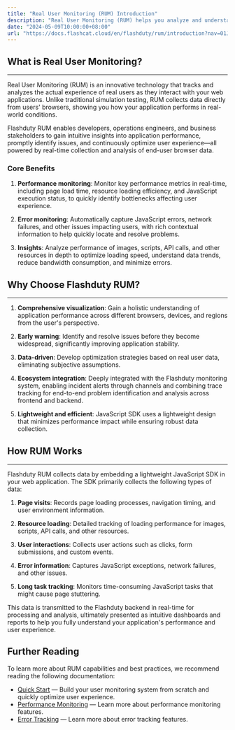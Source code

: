 ```yaml
---
title: "Real User Monitoring (RUM) Introduction"
description: "Real User Monitoring (RUM) helps you analyze and understand web application performance and user experience from an end-user perspective."
date: "2024-05-09T10:00:00+08:00"
url: "https://docs.flashcat.cloud/en/flashduty/rum/introduction?nav=01JCQ7A4N4WRWNXW8EWEHXCMF5"
---
```


## What is Real User Monitoring?

---

Real User Monitoring (RUM) is an innovative technology that tracks and analyzes the actual experience of real users as they interact with your web applications. Unlike traditional simulation testing, RUM collects data directly from users' browsers, showing you how your application performs in real-world conditions.

Flashduty RUM enables developers, operations engineers, and business stakeholders to gain intuitive insights into application performance, promptly identify issues, and continuously optimize user experience—all powered by real-time collection and analysis of end-user browser data.

### Core Benefits

1. **Performance monitoring**: Monitor key performance metrics in real-time, including page load time, resource loading efficiency, and JavaScript execution status, to quickly identify bottlenecks affecting user experience.

2. **Error monitoring**: Automatically capture JavaScript errors, network failures, and other issues impacting users, with rich contextual information to help quickly locate and resolve problems.

3. **Insights**: Analyze performance of images, scripts, API calls, and other resources in depth to optimize loading speed, understand data trends, reduce bandwidth consumption, and minimize errors.

## Why Choose Flashduty RUM?

---

1. **Comprehensive visualization**: Gain a holistic understanding of application performance across different browsers, devices, and regions from the user's perspective.

2. **Early warning**: Identify and resolve issues before they become widespread, significantly improving application stability.

3. **Data-driven**: Develop optimization strategies based on real user data, eliminating subjective assumptions.

4. **Ecosystem integration**: Deeply integrated with the Flashduty monitoring system, enabling incident alerts through channels and combining trace tracking for end-to-end problem identification and analysis across frontend and backend.

5. **Lightweight and efficient**: JavaScript SDK uses a lightweight design that minimizes performance impact while ensuring robust data collection.

## How RUM Works

---

Flashduty RUM collects data by embedding a lightweight JavaScript SDK in your web application. The SDK primarily collects the following types of data:

1. **Page visits**: Records page loading processes, navigation timing, and user environment information.

2. **Resource loading**: Detailed tracking of loading performance for images, scripts, API calls, and other resources.

3. **User interactions**: Collects user actions such as clicks, form submissions, and custom events.

4. **Error information**: Captures JavaScript exceptions, network failures, and other issues.

5. **Long task tracking**: Monitors time-consuming JavaScript tasks that might cause page stuttering.

This data is transmitted to the Flashduty backend in real-time for processing and analysis, ultimately presented as intuitive dashboards and reports to help you fully understand your application's performance and user experience.

## Further Reading

To learn more about RUM capabilities and best practices, we recommend reading the following documentation:

- [Quick Start](https://docs.flashcat.cloud/zh/flashduty/rum/getting-started?nav=01JCQ7A4N4WRWNXW8EWEHXCMF5) — Build your user monitoring system from scratch and quickly optimize user experience.
- [Performance Monitoring](https://docs.flashcat.cloud/zh/flashduty/rum/performance-overview?nav=01JCQ7A4N4WRWNXW8EWEHXCMF5) — Learn more about performance monitoring features.
- [Error Tracking](https://docs.flashcat.cloud/zh/flashduty/rum/error-tracking-overview?nav=01JCQ7A4N4WRWNXW8EWEHXCMF5) — Learn more about error tracking features. 